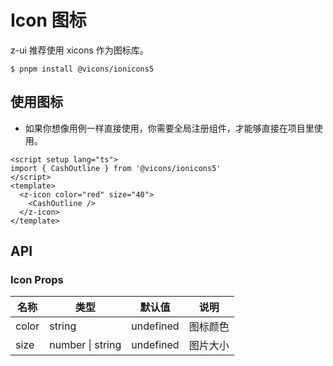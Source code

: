<!--
 * @Author: xiaomo1128 493559026@qq.com
 * @Date: 2024-10-27 17:41:14
 * @LastEditors: xiaomo1128 493559026@qq.com
 * @LastEditTime: 2024-10-27 17:47:05
 * @FilePath: \monorepo-demo\docs\component\icon.md
 * @Description: 这是默认设置,请设置`customMade`, 打开koroFileHeader查看配置 进行设置: https://github.com/OBKoro1/koro1FileHeader/wiki/%E9%85%8D%E7%BD%AE
-->

# Icon 图标

z-ui 推荐使用 xicons 作为图标库。

```
$ pnpm install @vicons/ionicons5
```

## 使用图标

- 如果你想像用例一样直接使用，你需要全局注册组件，才能够直接在项目里使用。

<script setup lang="ts">
import { CashOutline } from '@vicons/ionicons5'
</script>
<z-icon color="red" size="40">
  <CashOutline/>
</z-icon>

<z-icon color="green" size="40">
  <CashOutline/>
</z-icon>
<z-icon color="blue" size="40">
  <CashOutline/>
</z-icon>
<div>

<z-icon color="red" size="60">
  <CashOutline/>
</z-icon>

<z-icon color="green" size="60">
  <CashOutline/>
</z-icon>

<z-icon color="blue" size="60">
  <CashOutline/>
</z-icon>
</div>

```vue
<script setup lang="ts">
import { CashOutline } from '@vicons/ionicons5'
</script>
<template>
  <z-icon color="red" size="40">
    <CashOutline />
  </z-icon>
</template>
```

## API

### Icon Props

| 名称  | 类型             | 默认值    | 说明     |
| ----- | ---------------- | --------- | -------- |
| color | string           | undefined | 图标颜色 |
| size  | number \| string | undefined | 图片大小 |
